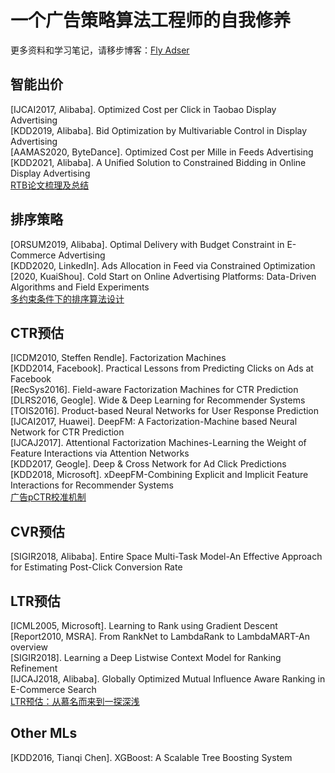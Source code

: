 # 一个广告策略算法工程师的自我修养
更多资料和学习笔记，请移步博客：[Fly Adser](https://fly-adser.top/)

 ## 智能出价
 [IJCAI2017, Alibaba]. Optimized Cost per Click in Taobao Display Advertising   
 [KDD2019, Alibaba]. Bid Optimization by Multivariable Control in Display Advertising  
 [AAMAS2020, ByteDance]. Optimized Cost per Mille in Feeds Advertising   
 [KDD2021, Alibaba]. A Unified Solution to Constrained Bidding in Online Display Advertising      
 [RTB论文梳理及总结](https://fly-adser.top/2021/12/29/RTBpapers/)
 
 ## 排序策略
 [ORSUM2019, Alibaba]. Optimal Delivery with Budget Constraint in E-Commerce Advertising    
 [KDD2020, LinkedIn]. Ads Allocation in Feed via Constrained Optimization    
 [2020, KuaiShou]. Cold Start on Online Advertising Platforms: Data-Driven Algorithms and Field Experiments    
 [多约束条件下的排序算法设计](https://fly-adser.top/2021/12/29/sortEquation/)
 
 ## CTR预估
 [ICDM2010, Steffen Rendle]. Factorization Machines   
 [KDD2014, Facebook]. Practical Lessons from Predicting Clicks on Ads at Facebook  
 [RecSys2016]. Field-aware Factorization Machines for CTR Prediction      
 [DLRS2016, Geogle]. Wide & Deep Learning for Recommender Systems  
 [TOIS2016]. Product-based Neural Networks for User Response Prediction  
 [IJCAI2017, Huawei]. DeepFM: A Factorization-Machine based Neural Network for CTR Prediction  
 [IJCAJ2017]. Attentional Factorization Machines-Learning the Weight of Feature Interactions via Attention Networks  
 [KDD2017, Geogle]. Deep & Cross Network for Ad Click Predictions  
 [KDD2018, Microsoft]. xDeepFM-Combining Explicit and Implicit Feature Interactions for Recommender Systems  
 [广告pCTR校准机制](https://fly-adser.top/2022/01/20/ctrcali/)
 
 ## CVR预估
 [SIGIR2018, Alibaba]. Entire Space Multi-Task Model-An Effective Approach for Estimating Post-Click Conversion Rate
 
 ## LTR预估
 [ICML2005, Microsoft]. Learning to Rank using Gradient Descent  
 [Report2010, MSRA]. From RankNet to LambdaRank to LambdaMART-An overview  
 [SIGIR2018]. Learning a Deep Listwise Context Model for Ranking Refinement  
 [IJCAJ2018, Alibaba]. Globally Optimized Mutual Influence Aware Ranking in E-Commerce Search  
 [LTR预估：从慕名而来到一探深浅](https://fly-adser.top/2021/12/30/LTRpartA/)
 
 ## Other MLs 
 [KDD2016, Tianqi Chen]. XGBoost: A Scalable Tree Boosting System
